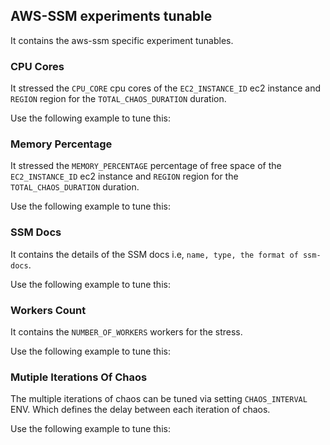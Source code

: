 ## AWS-SSM experiments tunable

It contains the aws-ssm specific experiment tunables.

### CPU Cores

It stressed the `CPU_CORE` cpu cores of the `EC2_INSTANCE_ID` ec2 instance and `REGION` region for the `TOTAL_CHAOS_DURATION` duration.

Use the following example to tune this:
<references to the sample manifest>

### Memory Percentage

It stressed the `MEMORY_PERCENTAGE` percentage of free space of the `EC2_INSTANCE_ID` ec2 instance and `REGION` region for the `TOTAL_CHAOS_DURATION` duration.

Use the following example to tune this:
<references to the sample manifest>

### SSM Docs

It contains the details of the SSM docs i.e, `name, type, the format of ssm-docs`.

Use the following example to tune this:
<references to the sample manifest>

### Workers Count

It contains the `NUMBER_OF_WORKERS` workers for the stress. 

Use the following example to tune this:
<references to the sample manifest>

### Mutiple Iterations Of Chaos

The multiple iterations of chaos can be tuned via setting `CHAOS_INTERVAL` ENV. Which defines the delay between each iteration of chaos.

Use the following example to tune this:
<references to the sample manifest>